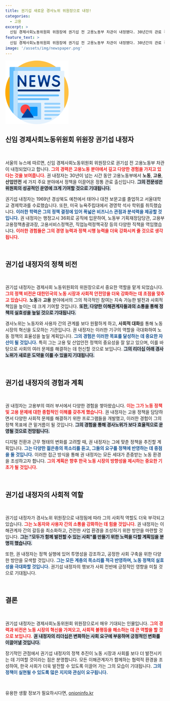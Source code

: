 ```yaml
---
title: 권기섭 새로운 경사노위 위원장으로 내정!
categories:
  - 고용
excerpt: >
  신임 경제사회노동위원회 위원장에 권기섭 전 고용노동부 차관이 내정됐다. 30년간의 관료 경력을 가진 권 위원장이 향후 노동 정책에 어떤 변화를 가져올지 주목된다!
feature_text: >
  신임 경제사회노동위원회 위원장에 권기섭 전 고용노동부 차관이 내정됐다. 30년간의 관료 경력을 가진 권 위원장이 향후 노동 정책에 어떤 변화를 가져올지 주목된다!
image: '/assets/img/newspaper.png'
---
```


<p><img src="/assets/img/newspaper.png" alt="kimp 속보" /></p>

<h2 data-ke-size="size26">신임 경제사회노동위원회 위원장 권기섭 내정자</h2>

<p data-ke-size="size16">&nbsp;</p>

<p>서울의 뉴스에 따르면, 신임 경제사회노동위원회 위원장으로 권기섭 전 고용노동부 차관이 내정되었다고 합니다. <b><span style="color: #ee2323;">그의 경력은 고용노동 분야에서 깊고 다양한 경험을 가지고 있다는 것을 보여줍니다.</span></b> 권 내정자는 30년이 넘는 시간 동안 고용노동부에서 <b>노동</b>, <b>고용</b>, <b>산업안전</b> 세 가지 주요 분야에서 정책을 이끌어온 정통 관료 출신입니다. <b><span style="background-color: #21538527;">그의 전문성은 위원회의 성공적인 운영에 크게 기여할 것으로 기대됩니다.</span></b> </p>

<p>권기섭 내정자는 1969년 경상북도 예천에서 태어나 대전 보문고를 졸업하고 서울대학교 경제학과를 수료했습니다. 또한, 미국 뉴욕주립대에서 경영학 석사 학위를 취득했습니다. <b><span style="color: #1a5490;">이러한 학력은 그의 정책 결정에 있어 폭넓은 비즈니스 관점과 분석력을 제공할 것입니다.</span></b> 권 내정자는 행정고시 36회로 공직에 입문하여, 노동부 기획재정담당관, 고용부 고용정책총괄과장, 고용서비스정책관, 직업능력정책국장 등의 다양한 직책을 역임했습니다. <b><span style="color: #ee2323;">이러한 경험들은 그의 경영 능력과 정책 시행 능력을 더욱 강화시켜 줄 것으로 생각됩니다.</span></b></p>

<p data-ke-size="size16">&nbsp;</p>

<h2 data-ke-size="size26">권기섭 내정자의 정책 비전</h2>

<p data-ke-size="size16">&nbsp;</p>

<p>권기섭 내정자는 경제사회 노동위원회의 위원장으로서 중요한 역할을 맡게 되었습니다. <b><span style="color: #ee2323;">그의 정책 비전은 대한민국의 노동 시장과 사회적 안전망을 더욱 강화하는 데 초점을 맞추고 있습니다.</span></b> <b>노동</b>과 <b>고용</b> 분야에서의 그의 적극적인 참여는 지속 가능한 발전과 사회적 책임을 높이는 데 크게 기여할 것입니다. <b><span style="background-color: #21538527;">또한, 다양한 이해관계자들과의 소통을 통해 정책의 실효성을 높일 것으로 기대됩니다.</span></b> </p>

<p>경사노위는 노동자와 사용자 간의 관계를 보다 원활하게 하고, <b>사회적 대화</b>를 통해 노동 시장의 혁신을 도모하는 기관입니다. 권 내정자는 이러한 기구의 역할을 극대화하여 노동 정책의 효율성을 높일 계획입니다. <b><span style="color: #1a5490;">그의 경험은 이러한 목표를 달성하는 데 중요한 자산이 될 것입니다.</span></b> 특히 그는 고용 및 산업안전 정책의 중요성을 잘 알고 있으며, 이를 바탕으로 사회의 여러 문제를 해결하는 데 헌신할 것으로 보입니다. <b><span style="background-color: #21538527;">그의 리더십 아래 경사노위가 새로운 도약을 이룰 수 있을지 기대됩니다.</span></b></p>

<p data-ke-size="size16">&nbsp;</p>

<h2 data-ke-size="size26">권기섭 내정자의 경험과 계획</h2>

<p data-ke-size="size16">&nbsp;</p>

<p>권 내정자는 고용부의 여러 부서에서 다양한 경험을 쌓아왔습니다. <b><span style="color: #ee2323;">이는 그가 노동 정책 및 고용 문제에 대한 종합적인 이해를 갖추게 했습니다.</span></b> 권 내정자는 고용 정책을 담당하면서 다양한 사회적 문제를 해결하기 위한 프로그램들을 개발했고, 이러한 경험이 그의 정책 목표에 큰 밑거름이 될 것입니다. <b><span style="background-color: #21538527;">그의 경험을 통해 경사노위가 보다 효율적으로 운영될 것으로 전망됩니다.</span></b> </p>

<p>디지털 전환과 근무 형태의 변화를 고려할 때, 권 내정자는 그에 맞춘 정책을 추진할 계획입니다. <b><span style="color: #1a5490;">그는 다양한 젊은층의 목소리를 듣고, 그들의 요구를 정책에 반영하는 데 중점을 둘 것입니다.</span></b> 이러한 접근 방식을 통해 권 내정자는 모든 세대가 존중받는 노동 환경을 조성하고자 합니다. <b><span style="color: #ee2323;">그의 계획은 향후 한국 노동 시장의 방향성을 제시하는 중요한 기초가 될 것입니다.</span></b></p>

<p data-ke-size="size16">&nbsp;</p>

<h2 data-ke-size="size26">권기섭 내정자의 사회적 역할</h2>

<p data-ke-size="size16">&nbsp;</p>

<p>권기섭 내정자가 경사노위 위원장으로 내정됨에 따라 그의 사회적 역할도 더욱 부각되고 있습니다. <b><span style="color: #ee2323;">그는 노동자와 사용자 간의 소통을 강화하는 데 힘쓸 것입니다.</span></b> 권 내정자는 이해관계자 간의 갈등을 최소화하고, 건전한 사업 환경을 조성하기 위한 방안을 마련할 것입니다. <b><span style="background-color: #21538527;">그는 "모두가 함께 발전할 수 있는 사회"를 만들기 위한 노력을 다할 계획임을 분명히 했습니다.</span></b></p>

<p>또한, 권 내정자는 정책 실행에 있어 투명성을 강조하고, 공정한 사회 구축을 위한 다양한 방안을 모색할 것입니다. <b><span style="color: #1a5490;">그는 모든 계층의 목소리를 적극 반영하며, 노동 정책의 실효성을 극대화할 것입니다.</span></b> 권기섭 내정자의 행보가 사회 전반에 긍정적인 영향을 미칠 것으로 기대됩니다.</p>

<p data-ke-size="size16">&nbsp;</p>

<h2 data-ke-size="size26">결론</h2>

<p data-ke-size="size16">&nbsp;</p>

<p>권기섭 내정자는 경제사회노동위원회 위원장으로서 매우 기대되는 인물입니다. <b><span style="color: #ee2323;">그의 경력과 비전은 노동 시장의 혁신을 가져오고, 사회적 불평등을 해소하는 데 큰 역할을 할 것으로 보입니다.</span></b> <b><span style="background-color: #21538527;">권 내정자의 리더십은 변화하는 사회 요구에 부응하며 긍정적인 변화를 이끌어낼 것입니다.</span></b> </p>

<p>장기적인 관점에서 권기섭 내정자의 정책 추진이 노동 시장과 사회를 보다 더 발전시키는 데 기여할 것이라는 점은 분명합니다. 모든 이해관계자가 함께하는 협력적 환경을 조성하여, 한국 사회가 더욱 발전할 수 있도록 이끌어 가는 그의 모습이 기대됩니다. <b><span style="color: #1a5490;">그의 정책이 실현될 수 있도록 많은 지지와 관심이 요구됩니다.</span></b></p>

<p data-ke-size="size16">&nbsp;</p>
유용한 생활 정보가 필요하시다면, <a href="https://onioninfo.kr" rel="dofollow">onioninfo.kr</a>


